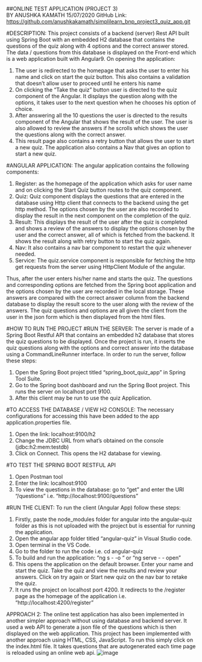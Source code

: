 ##ONLINE TEST APPLICATION (PROJECT 3)                                                                          
BY ANUSHKA KAMATH                                                                                                                    15/07/2020
GitHub Link:  https://github.com/anushkakamath/simplilearn_bnp_project3_quiz_app.git

#DESCRIPTION:
This project consists of a backend (server) Rest API built using Spring Boot with an embedded H2 database that contains the questions of the quiz along with 4 options and the correct answer stored. The data / questions from this database is displayed on the Front-end which is a web application built with Angular9. 
On opening the application:
1.	The user is redirected to the homepage that asks the user to enter his name and click on start the quiz button. This also contains a validation that doesn’t allow user to proceed until he enters his name
2.	On clicking the “Take the quiz” button user is directed to the quiz component of the Angular. It displays the question along with the options, it takes user to the next question when he chooses his option of choice.
3.	After answering all the 10 questions the user is directed to the results component of the Angular that shows the result of the user.  The user is also allowed to review the answers if he scrolls which shows the user the questions along with the correct answer.
4.	This result page also contains a retry button that allows the user to start a new quiz. The application also contains a Nav that gives an option to start a new quiz.

#ANGULAR APPLICATION:
The angular application contains the following components:
1.	Register: as the homepage of the application which asks for user name and on clicking the Start Quiz button routes to the quiz component.
2.	Quiz: Quiz component displays the questions that are entered in the database using Http client that connects to the backend using the get http method. The options chosen by the user are also recorded to display the result in the next component on the completion of the quiz.
3.	Result: This displays the result of the user after the quiz is completed and shows a review of the answers to display the options chosen by the user and the correct answer, all of which is fetched from the backend. It shows the result along with retry button to start the quiz again.
4.	Nav: It also contains a nav bar component to restart the quiz whenever needed.
5.	Service: The quiz.service component is responsible for fetching the http get requests from the server using HttpClient Module of the angular.

Thus, after the user enters his/her name and starts the quiz. The questions and corresponding options are fetched from the Spring boot application and the options chosen by the user are recorded in the local storage. These answers are compared with the correct answer column from the backend database to display the result score to the user along with the review of the answers. The quiz questions and options are all given the client from the user in the json form which is then displayed from the html files.

#HOW TO RUN THE PROJECT
#RUN THE SERVER:
The server is made of a Spring Boot Restful API that contains an embedded h2 database that stores the quiz questions to be displayed.  Once the project is run, it inserts the quiz questions along with the options and correct answer into the database using a CommandLineRunner interface.
In order to run the server, follow these steps:
1.	Open the Spring Boot project titled “spring_boot_quiz_app” in Spring Tool Suite.
2.	Go to the Spring boot dashboard and run the Spring Boot project. This runs the server on localhost port 9100.
3.	After this client may be run to use the quiz Application.

#TO ACCESS THE DATABASE / VIEW H2 CONSOLE: 
The necessary configurations for accessing this have been added to the app application.properties file.
1.	Open the link: localhost:9100/h2 
2.	Change the JDBC URL from what’s obtained on the console (jdbc:h2:mem:testdb)
3.	Click on Connect. This opens the H2 database for viewing.

#TO TEST THE SPRING BOOT RESTFUL API
1.	Open Postman tool
2.	Enter the link: localhost:9100
3.	To view the questions in the database: go to “get” and enter the URI “/questions” i.e. “http://localhost:9100/questions”

#RUN THE CLIENT:
To run the client (Angular App) follow these steps:
1.	Firstly, paste the node_modules folder for angular into the angular-quiz folder as this is not uploaded with the project but is essential for running the application.
2.	Open the angular app folder titled “angular-quiz” in Visual Studio code. 
3.	Open terminal in the VS Code.
4.	Go to the folder to run the code i.e. cd angular-quiz
5.	To build and run the application: “ng s  - -o  “ or “ng serve  - - open”
6.	This opens the application on the default browser. Enter your name and start the quiz. Take the quiz and view the results and review your answers. Click on try again or Start new quiz on the nav bar to retake the quiz.
7.	It runs the project on localhost port 4200. It redirects to the /register page as the homepage of the application i.e. “http://localhost:4200/register”


APPROACH 2:
The online test application has also been implemented in another simpler approach without using database and backend server. It used a web API to generate a json file of the questions which is then displayed on the web application. This project has been implemented with another approach using HTML, CSS, JavaScript. To run this simply click on the index.html file. It takes questions that are autogenerated each time page is reloaded using an online web api. 
![image](https://github.com/anushkakamath/simplilearn_bnp_project3_quiz_app/assets/67267760/61dc1f52-a43f-4997-9a38-f3bf3165e645)
